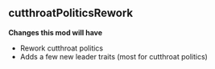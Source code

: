 ## cutthroatPoliticsRework
<strong> Changes this mod will have </strong>
<ul>
  <li>Rework cutthroat politics</li>
  <li>Adds a few new leader traits (most for cutthroat politics)</li>
</ul>
